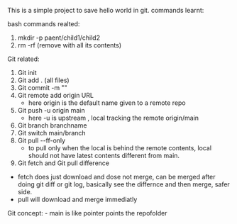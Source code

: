This is a simple project to save hello world in git.
commands learnt:

bash commands realted:
1. mkdir -p paent/child1/child2
2. rm -rf (remove with all its contents)

Git related:
1. Git init
2. Git add . (all files)
3. Git commit -m ""
4. Git remote add origin URL  
   - here origin is the default name given to a remote repo
5. Git push -u origin main
    - here -u is upstream , local tracking the remote origin/main 
6. Git branch branchname
7. Git switch main/branch
8. Git pull --ff-only 
   - to pull only when the local is behind the remote contents, local should not have latest 
     contents different from main.
9. Git fetch and Git pull difference
  - fetch does just download and dose not merge, can be merged after doing git diff or git log, 
    basically see the differnce and then merge, safer side.
  - pull will download and merge immediatly

Git concept:
    - main is like pointer points the repofolder


